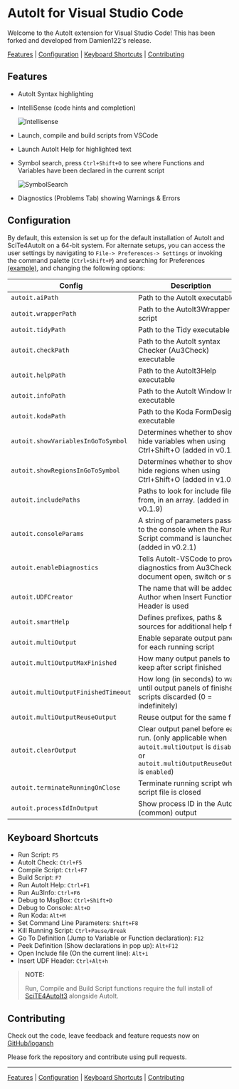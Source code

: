 # AutoIt for Visual Studio Code

Welcome to the AutoIt extension for Visual Studio Code! This has been forked
and developed from Damien122's release.

[Features](#features) | [Configuration](#configuration) | [Keyboard Shortcuts](#keyboard-shortcuts) | [Contributing](#contributing)

## Features

- AutoIt Syntax highlighting
- IntelliSense (code hints and completion)

  ![Intellisense](img/docs/signaturehelp.gif)

- Launch, compile and build scripts from VSCode
- Launch AutoIt Help for highlighted text
- Symbol search, press `Ctrl+Shift+O` to see where Functions and Variables have been declared in the current script

  ![SymbolSearch](img/docs/symbolsearch.gif)

- Diagnostics (Problems Tab) showing Warnings & Errors

## Configuration

By default, this extension is set up for the default installation of AutoIt and SciTe4AutoIt on a 64-bit system. For alternate setups, you can access the user settings by navigating to `File-> Preferences-> Settings` or invoking the command palette (`Ctrl+Shift+P`) and searching for Preferences [(example)](img/docs/CtrlShiftP.png), and changing the following options:


| Config                              | Description                                                                                                                                   | Default                                                                       |
| ----------------------------------- | --------------------------------------------------------------------------------------------------------------------------------------------- | ----------------------------------------------------------------------------- |
| `autoit.aiPath`                     | Path to the AutoIt executable                                                                                                                 | "C:\\Program Files (x86)\\AutoIt3\\AutoIt3.exe"                               |
| `autoit.wrapperPath`                | Path to the AutoIt3Wrapper script                                                                                                             | "C:\\Program Files (x86)\\AutoIt3\\SciTE\\AutoIt3Wrapper\\AutoIt3Wrapper.au3" |
| `autoit.tidyPath`                   | Path to the Tidy executable                                                                                                                   | "C:\\Program Files (x86)\\AutoIt3\\SciTE\\Tidy\\Tidy.exe"                     |
| `autoit.checkPath`                  | Path to the AutoIt syntax Checker (Au3Check) executable                                                                                       | "C:\\Program Files (x86)\\AutoIt3\\AU3Check.exe"                              |
| `autoit.helpPath`                   | Path to the AutoIt3Help executable                                                                                                            | "C:\\Program Files (x86)\\AutoIt3\\AutoIt3Help.exe"                           |
| `autoit.infoPath`                   | Path to the AutoIt Window Info executable                                                                                                     | "C:\\Program Files (x86)\\AutoIt3\\Au3Info.exe"                               |
| `autoit.kodaPath`                   | Path to the Koda FormDesigner executable                                                                                                      | "C:\\Program Files (x86)\\AutoIt3\\SciTE\\Koda\\FD.exe"                       |
| `autoit.showVariablesInGoToSymbol`  | Determines whether to show or hide variables when using Ctrl+Shift+O (added in v0.1.9)                                                        | `true`                                                                        |
| `autoit.showRegionsInGoToSymbol`   | Determines whether to show or hide regions when using Ctrl+Shift+O (added in v1.0.9)                   | true                                                                          |
| `autoit.includePaths`               | Paths to look for include files from, in an array. (added in v0.1.9)                                                                          | ["C:\\Program Files (x86)\\AutoIt3\\Include"]                                 |
| `autoit.consoleParams`              | A string of parameters passed to the console when the Run Script command is launched (added in v0.2.1)                                        | ""                                                                            |
| `autoit.enableDiagnostics`          | Tells AutoIt-VSCode to provide diagnostics from Au3Check on document open, switch or save                                                     | `true`                                                                        |
| `autoit.UDFCreator`                 | The name that will be added as Author when Insert Function Header is used                                                                     | "Your Name"                                                                   |
| `autoit.smartHelp`                  | Defines prefixes, paths & sources for additional help files                                                                                   | [ [ "", "", "" ] ]                                                            |
| `autoit.multiOutput`                | Enable separate output panel for each running script                                                                                          | `true`                                                                        |
| `autoit.multiOutputMaxFinished`     | How many output panels to keep after script finished                                                                                          | 2                                                                             |
| `autoit.multiOutputFinishedTimeout` | How long (in seconds) to wait until output panels of finished scripts discarded (0 = indefinitely)                                            | 0                                                                             |
| `autoit.multiOutputReuseOutput`     | Reuse output for the same file                                                                                                                | `false`                                                                       |
| `autoit.clearOutput`                | Clear output panel before each run. (only applicable when `autoit.multiOutput` is `disabled` or `autoit.multiOutputReuseOutput` is `enabled`) | `true`                                                                        |
| `autoit.terminateRunningOnClose`    | Terminate running script when script file is closed                                                                                           | `true`                                                                        |
| `autoit.processIdInOutput`          | Show process ID in the Autoit (common) output                                                                                                 | "Single"                                                                      |

<!-- * Access the command palette `Ctrl+Shift+P`, type Preferences: Open User Settings or Preferences: Open Workspace Settings. -->

  <!-- ![CtrlShiftP](img/docs/CtrlShiftP.png) -->

<!-- * Configure the paths according to your AutoIt installation. -->

  <!-- ![AutoItConfiguration](img/docs/AutoItConfiguration.png) -->

## Keyboard Shortcuts

- Run Script: `F5`
- AutoIt Check: `Ctrl+F5`
- Compile Script: `Ctrl+F7`
- Build Script: `F7`
- Run AutoIt Help: `Ctrl+F1`
- Run Au3Info: `Ctrl+F6`
- Debug to MsgBox: `Ctrl+Shift+D`
- Debug to Console: `Alt+D`
- Run Koda: `Alt+M`
- Set Command Line Parameters: `Shift+F8`
- Kill Running Script: `Ctrl+Pause/Break`
- Go To Definition (Jump to Variable or Function declaration): `F12`
- Peek Definition (Show declarations in pop up): `Alt+F12`
- Open Include file (On the current line): `Alt+i`
- Insert UDF Header: `Ctrl+Alt+h`

> **NOTE:**
>
> Run, Compile and Build Script functions require the full install of [SciTE4AutoIt3](https://www.autoitscript.com/site/autoit-script-editor/downloads/) alongside AutoIt.

## Contributing

Check out the code, leave feedback and feature requests now on [GitHub/loganch](https://github.com/loganch/AutoIt-VSCode)

Please fork the repository and contribute using pull requests.

---

[Features](#features) | [Configuration](#configuration) | [Keyboard Shortcuts](#keyboard-shortcuts) | [Contributing](#contributing)
